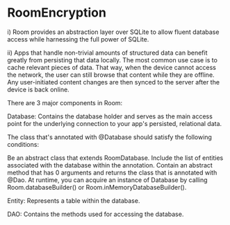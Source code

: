 # RoomEncryption

i) Room provides an abstraction layer over SQLite to allow fluent database access while harnessing the full power of SQLite.

ii) Apps that handle non-trivial amounts of structured data can benefit greatly from persisting that data locally. The most common use case is to cache relevant pieces of data. That way, when the device cannot access the network, the user can still browse that content while they are offline. Any user-initiated content changes are then synced to the server after the device is back online.

There are 3 major components in Room:

Database: Contains the database holder and serves as the main access point for the underlying connection to your app's persisted, relational data.

The class that's annotated with @Database should satisfy the following conditions:

Be an abstract class that extends RoomDatabase.
Include the list of entities associated with the database within the annotation.
Contain an abstract method that has 0 arguments and returns the class that is annotated with @Dao.
At runtime, you can acquire an instance of Database by calling Room.databaseBuilder() or Room.inMemoryDatabaseBuilder().

Entity: Represents a table within the database.

DAO: Contains the methods used for accessing the database.

